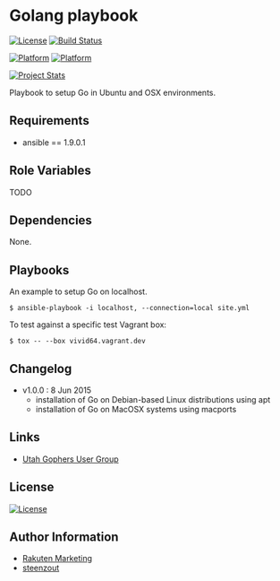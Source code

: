 # Golang playbook

[![License](https://img.shields.io/badge/license-New%20BSD-blue.svg?style=flat)](https://raw.githubusercontent.com/mediaFORGE/utahgophers-go-playbook/master/LICENSE)
[![Build Status](https://travis-ci.org/mediaFORGE/utahgophers-go-playbook.svg?branch=master)](https://travis-ci.org/mediaFORGE/utahgophers-go-playbook)

[![Platform](http://img.shields.io/badge/platform-macosx-000000.svg?style=flat)](#)
[![Platform](http://img.shields.io/badge/platform-ubuntu-dd4814.svg?style=flat)](#)

[![Project Stats](https://www.openhub.net/p/mediaFORGE-utahgophers-go-playbook/widgets/project_thin_badge.gif)](https://www.openhub.net/p/mediaFORGE-utahgophers-go-playbook/)

Playbook to setup Go in Ubuntu and OSX environments.


## Requirements

- ansible == 1.9.0.1


## Role Variables

TODO


## Dependencies

None.


## Playbooks

An example to setup Go on localhost.

    $ ansible-playbook -i localhost, --connection=local site.yml

To test against a specific test Vagrant box:
 
    $ tox -- --box vivid64.vagrant.dev


## Changelog

- v1.0.0 : 8 Jun 2015
    - installation of Go on Debian-based Linux distributions using apt
    - installation of Go on MacOSX systems using macports


## Links

- [Utah Gophers User Group](http://utahgophers.com/)


## License

[![License](https://img.shields.io/badge/license-New%20BSD-blue.svg?style=flat)](https://raw.githubusercontent.com/mediaFORGE/utahgophers-go-playbook/master/LICENSE)


## Author Information

- [Rakuten Marketing](http://www.rakutenmarketing.com/)
- [steenzout](http://github.com/steenzout/)
